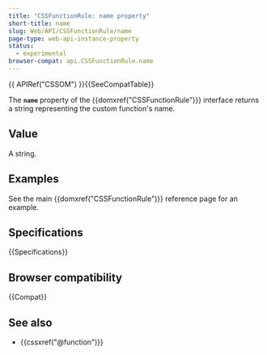 ```yaml
---
title: "CSSFunctionRule: name property"
short-title: name
slug: Web/API/CSSFunctionRule/name
page-type: web-api-instance-property
status:
  - experimental
browser-compat: api.CSSFunctionRule.name
---
```


{{ APIRef("CSSOM") }}{{SeeCompatTable}}

The **`name`** property of the {{domxref("CSSFunctionRule")}} interface returns a string representing the custom function's name.

## Value

A string.

## Examples

See the main {{domxref("CSSFunctionRule")}} reference page for an example.

## Specifications

{{Specifications}}

## Browser compatibility

{{Compat}}

## See also

- {{cssxref("@function")}}

